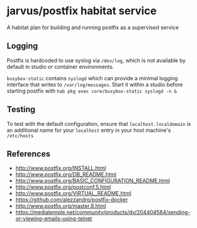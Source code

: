 # jarvus/postfix habitat service

A habitat plan for building and running postfix as a supervised service

## Logging

Postfix is hardcoded to use syslog via `/dev/log`, which is not available by default in studio or container environments.

`busybox-static` contains `syslogd` which can provide a minimal logging interface that writes to `/var/log/messages`. Start it within a studio before starting postfix with `hab pkg exec core/busybox-static syslogd -n &`

## Testing

To test with the default configuration, ensure that `localhost.localdomain` is an additional name for your `localhost` entry in your host machine's `/etc/hosts`


## References

- http://www.postfix.org/INSTALL.html
- http://www.postfix.org/DB_README.html
- http://www.postfix.org/BASIC_CONFIGURATION_README.html
- http://www.postfix.org/postconf.5.html
- http://www.postfix.org/VIRTUAL_README.html
- https://github.com/alezzandro/postfix-docker
- http://www.postfix.org/master.8.html
- https://mediatemple.net/community/products/dv/204404584/sending-or-viewing-emails-using-telnet